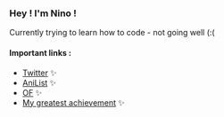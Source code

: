 ### Hey ! I'm Nino !

Currently trying to learn how to code - not going well (:(

#### Important links : 
- [Twitter](https://twitter.com/Azral0n) ✨
- [AniList](https://anilist.co/user/nin7o/) ✨
- [OF](https://www.youtube.com/watch?v=dQw4w9WgXcQ) ✨
- [My greatest achievement](https://osu.ppy.sh/users/11533086) ✨


<!--
**nin7o/nin7o** is a ✨ _special_ ✨ repository because its `README.md` (this file) appears on your GitHub profile.

Here are some ideas to get you started:

- 🔭 I’m currently working on ...
- 🌱 I’m currently learning ...
- 👯 I’m looking to collaborate on ...
- 🤔 I’m looking for help with ...
- 💬 Ask me about ...
- 📫 How to reach me: ...
- 😄 Pronouns: ...
- ⚡ Fun fact: ...
-->
